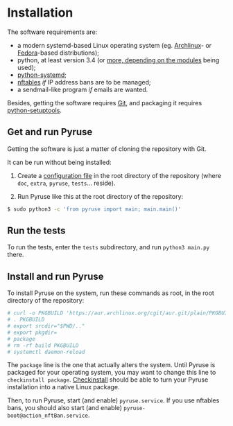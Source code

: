 # Installation

The software requirements are:

* a modern systemd-based Linux operating system (eg. [Archlinux](https://archlinux.org/)- or [Fedora](https://getfedora.org/)-based distributions);
* python, at least version 3.4 (or [more, depending on the modules](intro_tech.md) being used);
* [python-systemd](https://www.freedesktop.org/software/systemd/python-systemd/journal.html);
* [nftables](http://wiki.nftables.org/) _if_ IP address bans are to be managed;
* a sendmail-like program _if_ emails are wanted.

Besides, getting the software requires [Git](http://git-scm.com/), and packaging it requires [python-setuptools](http://pypi.python.org/pypi/setuptools).

## Get and run Pyruse

Getting the software is just a matter of cloning the repository with Git.

It can be run without being installed:

1. Create a [configuration file](conffile.md) in the root directory of the repository (where `doc`, `extra`, `pyruse`, `tests`… reside).

2. Run Pyruse like this at the root directory of the repository:

```bash
$ sudo python3 -c 'from pyruse import main; main.main()'
```

## Run the tests

To run the tests, enter the `tests` subdirectory, and run `python3 main.py` there.

## Install and run Pyruse

To install Pyruse on the system, run these commands as root, in the root directory of the repository:

```bash
# curl -o PKGBUILD 'https://aur.archlinux.org/cgit/aur.git/plain/PKGBUILD?h=pyruse'
# . PKGBUILD
# export srcdir="$PWD/.."
# export pkgdir=
# package
# rm -rf build PKGBUILD
# systemctl daemon-reload
```

The `package` line is the one that actually alters the system. Until Pyruse is packaged for your operating system, you may want to change this line to `checkinstall package`. [Checkinstall](https://en.wikipedia.org/wiki/CheckInstall) should be able to turn your Pyruse installation into a native Linux package.

Then, to run Pyruse, start (and enable) `pyruse.service`.
If you use nftables bans, you should also start (and enable) `pyruse-boot@action_nftBan.service`.

